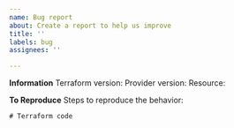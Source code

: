 ```yaml
---
name: Bug report
about: Create a report to help us improve
title: ''
labels: bug
assignees: ''

---
```


**Information**
Terraform version: 
Provider version:
Resource:

**To Reproduce**
Steps to reproduce the behavior:

```hcl
# Terraform code
```
